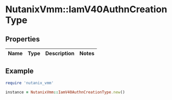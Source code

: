 # NutanixVmm::IamV40AuthnCreationType

## Properties

| Name | Type | Description | Notes |
| ---- | ---- | ----------- | ----- |

## Example

```ruby
require 'nutanix_vmm'

instance = NutanixVmm::IamV40AuthnCreationType.new()
```

